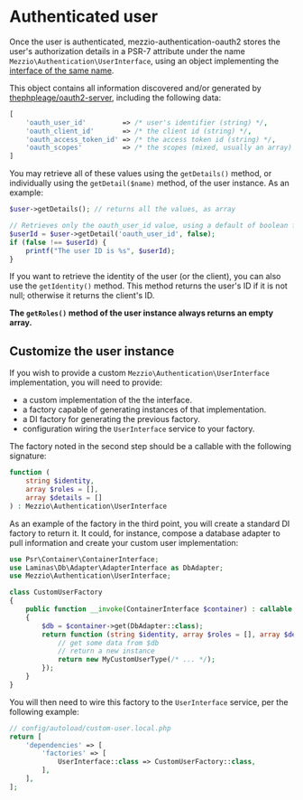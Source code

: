 # Authenticated user

Once the user is authenticated, mezzio-authentication-oauth2 stores the
user's authorization details in a PSR-7 attribute under the name
`Mezzio\Authentication\UserInterface`, using an object implementing the
[interface of the same name](https://github.com/mezzio/mezzio-authentication/blob/master/src/UserInterface.php).

This object contains all information discovered and/or generated by
[thephpleage/oauth2-server](https://oauth2.thephpleague.com), including the
following data:

```php
[
    'oauth_user_id'         => /* user's identifier (string) */,
    'oauth_client_id'       => /* the client id (string) */,
    'oauth_access_token_id' => /* the access token id (string) */,
    'oauth_scopes'          => /* the scopes (mixed, usually an array) */
]
```

You may retrieve all of these values using the `getDetails()` method, or
individually using the `getDetail($name)` method, of the user instance. As an
example:

```php
$user->getDetails(); // returns all the values, as array

// Retrieves only the oauth_user_id value, using a default of boolean false:
$userId = $user->getDetail('oauth_user_id', false);
if (false !== $userId) {
    printf("The user ID is %s", $userId);
}
```

If you want to retrieve the identity of the user (or the client), you can also
use the `getIdentity()` method. This method returns the user's ID if it is
not null; otherwise it returns the client's ID.

**The `getRoles()` method of the user instance always returns an empty array.**

## Customize the user instance

If you wish to provide a custom `Mezzio\Authentication\UserInterface`
implementation, you will need to provide:

- a custom implementation of the the interface.
- a factory capable of generating instances of that implementation.
- a DI factory for generating the previous factory.
- configuration wiring the `UserInterface` service to your factory.

The factory noted in the second step should be a callable with the following
signature:

```php
function (
    string $identity,
    array $roles = [],
    array $details = []
) : Mezzio\Authentication\UserInterface
```

As an example of the factory in the third point, you will create a standard DI
factory to return it. It could, for instance, compose a database adapter to pull
information and create your custom user implementation:

```php
use Psr\Container\ContainerInterface;
use Laminas\Db\Adapter\AdapterInterface as DbAdapter;
use Mezzio\Authentication\UserInterface;

class CustomUserFactory
{
    public function __invoke(ContainerInterface $container) : callable
    {
        $db = $container->get(DbAdapter::class);
        return function (string $identity, array $roles = [], array $details = []) use ($db) : UserInterface {
            // get some data from $db
            // return a new instance
            return new MyCustomUserType(/* ... */);
        });
    }
}
```

You will then need to wire this factory to the `UserInterface` service,
per the following example:

```php
// config/autoload/custom-user.local.php
return [
    'dependencies' => [
        'factories' => [
            UserInterface::class => CustomUserFactory::class,
        ],
    ],
];
```
